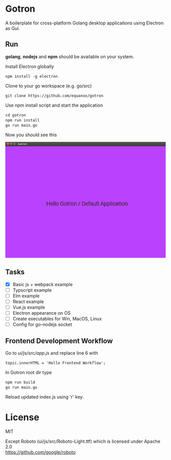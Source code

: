 # Gotron
A boilerplate for cross-platform Golang desktop applications using Electron as Gui.

## Run
**golang**, **nodejs** and **npm** should be available on your system.  

Install Electron globally

    npm install -g electron

Clone to your go workspace (e.g. go/src)

    git clone https://github.com/equanox/gotron

Use npm install script and start the application
```
cd gotron
npm run install
go run main.go
```
Now you should see this

![Hello Gotron](https://raw.githubusercontent.com/equanox/gotron/master/doc/hello_gotron.png)


## Tasks
- [x] Basic js + webpack example
- [ ] Typscript example
- [ ] Elm example
- [ ] React example
- [ ] Vue.js example
- [ ] Electron appearance on OS
- [ ] Create executables for Win, MacOS, Linux
- [ ] Config for go-nodejs socket

## Frontend Development Workflow
Go to *ui/js/src/app.js* and replace line 6 with

    topic.innerHTML = 'Hello Frontend Workflow';

In Gotron root dir type

    npm run build
    go run main.go

Reload updated index.js using 'r' key.

# License
MIT  

Except Roboto (ui/js/src/Roboto-Light.ttf) which is licensed under Apache 2.0   
https://github.com/google/roboto
